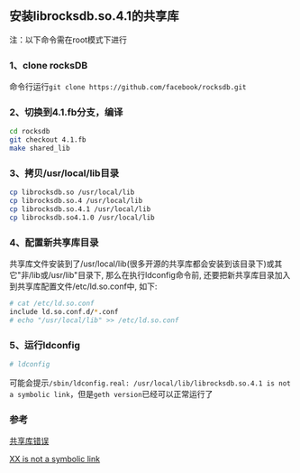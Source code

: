 ## 安装librocksdb.so.4.1的共享库
注：以下命令需在root模式下进行

### 1、clone rocksDB
命令行运行`git clone https://github.com/facebook/rocksdb.git`

### 2、切换到4.1.fb分支，编译
```bash
cd rocksdb
git checkout 4.1.fb
make shared_lib
```

### 3、拷贝/usr/local/lib目录
```bash
cp librocksdb.so /usr/local/lib
cp librocksdb.so.4 /usr/local/lib
cp librocksdb.so.4.1 /usr/local/lib
cp librocksdb.so4.1.0 /usr/local/lib
```

### 4、配置新共享库目录
共享库文件安装到了/usr/local/lib(很多开源的共享库都会安装到该目录下)或其它"非/lib或/usr/lib"目录下, 那么在执行ldconfig命令前, 还要把新共享库目录加入到共享库配置文件/etc/ld.so.conf中, 如下:
```bash
# cat /etc/ld.so.conf
include ld.so.conf.d/*.conf
# echo "/usr/local/lib" >> /etc/ld.so.conf
```

### 5、运行ldconfig
```bash
# ldconfig
```
可能会提示`/sbin/ldconfig.real: /usr/local/lib/librocksdb.so.4.1 is not a symbolic link`，但是`geth version`已经可以正常运行了

### 参考

[共享库错误](http://blog.chinaunix.net/uid-26212859-id-3256667.html)

[XX is not a symbolic link](https://stackoverflow.com/questions/11542255/ldconfig-error-is-not-a-symbolic-link)